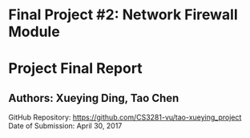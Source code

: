 # Final Project #2: Network Firewall Module
# Project Final Report

## Authors: Xueying Ding, Tao Chen <br>
GitHub Repository: https://github.com/CS3281-vu/tao-xueying_project <br>
Date of Submission: April 30, 2017 <br>
